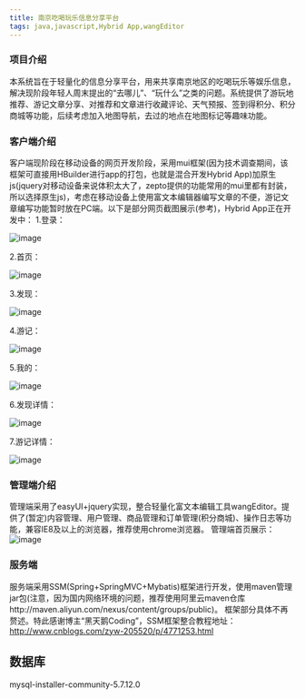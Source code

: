 ```yaml
---
title: 南京吃喝玩乐信息分享平台
tags: java,javascript,Hybrid App,wangEditor
---
```



### 项目介绍
本系统旨在于轻量化的信息分享平台，用来共享南京地区的吃喝玩乐等娱乐信息，解决现阶段年轻人周末提出的“去哪儿”、“玩什么”之类的问题。系统提供了游玩地推荐、游记文章分享、对推荐和文章进行收藏评论、天气预报、签到得积分、积分商城等功能，后续考虑加入地图导航，去过的地点在地图标记等趣味功能。

### 客户端介绍
客户端现阶段在移动设备的网页开发阶段，采用mui框架(因为技术调查期间，该框架可直接用HBuilder进行app的打包，也就是混合开发Hybrid App)加原生js(jquery对移动设备来说体积太大了，zepto提供的功能常用的mui里都有封装，所以选择原生js)，考虑在移动设备上使用富文本编辑器编写文章的不便，游记文章编写功能暂时放在PC端。以下是部分网页截图展示(参考)，Hybrid App正在开发中：
1.登录：

![image](https://github.com/stackinger/Travel/raw/master/README/login.jpg)

2.首页：

![image](https://github.com/stackinger/Travel/raw/master/README/index.png)

3.发现：

![image](https://github.com/stackinger/Travel/raw/master/README/recommend.png)

4.游记：

![image](https://github.com/stackinger/Travel/raw/master/README/article.png)

5.我的：

![image](https://github.com/stackinger/Travel/raw/master/README/myinfo.png)

6.发现详情：

![image](https://github.com/stackinger/Travel/raw/master/README/remDetail.png)

7.游记详情：

![image](https://github.com/stackinger/Travel/raw/master/README/artDetail.png)

### 管理端介绍
管理端采用了easyUI+jquery实现，整合轻量化富文本编辑工具wangEditor。提供了(暂定)内容管理、用户管理、商品管理和订单管理(积分商城)、操作日志等功能，兼容IE8及以上的浏览器，推荐使用chrome浏览器。
管理端首页展示：
![image](https://github.com/stackinger/Travel/raw/master/README/index2.png) 

 
### 服务端
服务端采用SSM(Spring+SpringMVC+Mybatis)框架进行开发，使用maven管理jar包(注意，因为国内网络环境的问题，推荐使用阿里云maven仓库http://maven.aliyun.com/nexus/content/groups/public)。
框架部分具体不再赘述。特此感谢博主“黑天鹅Coding”，SSM框架整合教程地址：http://www.cnblogs.com/zyw-205520/p/4771253.html

## 数据库
mysql-installer-community-5.7.12.0

